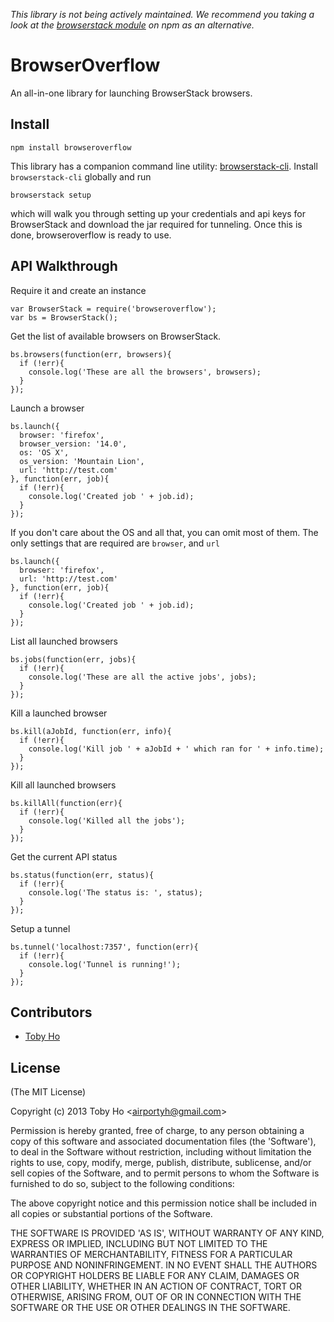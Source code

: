*This library is not being actively maintained. We recommend you taking a look at the [browserstack module](https://www.npmjs.com/package/browserstack) on npm as an alternative.*

BrowserOverflow
===============

An all-in-one library for launching BrowserStack browsers.

Install
-------

    npm install browseroverflow

This library has a companion command line utility: [browserstack-cli](https://github.com/airportyh/browserstack-cli). Install `browserstack-cli` globally and run

    browserstack setup

which will walk you through setting up your credentials and api keys for BrowserStack and download the jar required for tunneling. Once this is done, browseroverflow is ready to use.

API Walkthrough
---------------

Require it and create an instance

    var BrowserStack = require('browseroverflow');
    var bs = BrowserStack();

Get the list of available browsers on BrowserStack.

    bs.browsers(function(err, browsers){
      if (!err){
        console.log('These are all the browsers', browsers);
      }
    });

Launch a browser

    bs.launch({
      browser: 'firefox', 
      browser_version: '14.0', 
      os: 'OS X',
      os_version: 'Mountain Lion',
      url: 'http://test.com'
    }, function(err, job){
      if (!err){
        console.log('Created job ' + job.id);
      }
    });

If you don't care about the OS and all that, you can omit most of them. The only settings that are required are `browser`, and `url`

    bs.launch({
      browser: 'firefox', 
      url: 'http://test.com'
    }, function(err, job){
      if (!err){
        console.log('Created job ' + job.id);
      }
    });

List all launched browsers

    bs.jobs(function(err, jobs){
      if (!err){
        console.log('These are all the active jobs', jobs);
      }
    });

Kill a launched browser

    bs.kill(aJobId, function(err, info){
      if (!err){
        console.log('Kill job ' + aJobId + ' which ran for ' + info.time);
      }
    });

Kill all launched browsers

    bs.killAll(function(err){
      if (!err){
        console.log('Killed all the jobs');
      }
    });

Get the current API status

    bs.status(function(err, status){
      if (!err){
        console.log('The status is: ', status);
      }
    });

Setup a tunnel

    bs.tunnel('localhost:7357', function(err){
      if (!err){
        console.log('Tunnel is running!');
      }
    });

Contributors
------------

* [Toby Ho](http://github.com/airportyh)

License
-------

(The MIT License)

Copyright (c) 2013 Toby Ho &lt;airportyh@gmail.com&gt;

Permission is hereby granted, free of charge, to any person obtaining a copy of this software and associated documentation files (the 'Software'), to deal in the Software without restriction, including without limitation the rights to use, copy, modify, merge, publish, distribute, sublicense, and/or sell copies of the Software, and to permit persons to whom the Software is furnished to do so, subject to the following conditions:

The above copyright notice and this permission notice shall be included in all copies or substantial portions of the Software.

THE SOFTWARE IS PROVIDED 'AS IS', WITHOUT WARRANTY OF ANY KIND, EXPRESS OR IMPLIED, INCLUDING BUT NOT LIMITED TO THE WARRANTIES OF MERCHANTABILITY, FITNESS FOR A PARTICULAR PURPOSE AND NONINFRINGEMENT. IN NO EVENT SHALL THE AUTHORS OR COPYRIGHT HOLDERS BE LIABLE FOR ANY CLAIM, DAMAGES OR OTHER LIABILITY, WHETHER IN AN ACTION OF CONTRACT, TORT OR OTHERWISE, ARISING FROM, OUT OF OR IN CONNECTION WITH THE SOFTWARE OR THE USE OR OTHER DEALINGS IN THE SOFTWARE.
